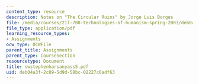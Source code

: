 ```yaml
---
content_type: resource
description: Notes on "The Circular Ruins" by Jorge Luis Borges
file: /media/courses/21l-708-technologies-of-humanism-spring-2003/deb04a3f2c895d9d58bc02227c0adf63_swstephenharsanyass5.pdf
file_type: application/pdf
learning_resource_types:
- Assignments
ocw_type: OCWFile
parent_title: Assignments
parent_type: CourseSection
resourcetype: Document
title: swstephenharsanyass5.pdf
uid: deb04a3f-2c89-5d9d-58bc-02227c0adf63
---
```

